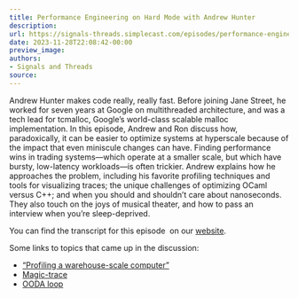 ```yaml
---
title: Performance Engineering on Hard Mode with Andrew Hunter
description:
url: https://signals-threads.simplecast.com/episodes/performance-engineering-on-hard-mode-with-andrew-hunter-fxhCMIkB
date: 2023-11-28T22:08:42-00:00
preview_image:
authors:
- Signals and Threads
source:
---
```


<p>Andrew Hunter makes code really, really fast. Before joining Jane Street, he worked for seven years at Google on multithreaded architecture, and was a tech lead for tcmalloc, Google’s world-class scalable malloc implementation. In this episode, Andrew and Ron discuss how, paradoxically, it can be easier to optimize systems at hyperscale because of the impact that even miniscule changes can have. Finding performance wins in trading systems—which operate at a smaller scale, but which have bursty, low-latency workloads—is often trickier. Andrew explains how he approaches the problem, including his favorite profiling techniques and tools for visualizing traces; the unique challenges of optimizing OCaml versus C++; and when you should and shouldn’t care about nanoseconds. They also touch on the joys of musical theater, and how to pass an interview when you’re sleep-deprived.</p><p>You can find the transcript for this episode &nbsp;on our <a href="https://signalsandthreads.com/performance-engineering-on-hard-mode/" target="_blank">website</a>.</p><p>Some links to topics that came up in the discussion:</p><ul><li><a href="https://static.googleusercontent.com/media/research.google.com/en//pubs/archive/44271.pdf">“Profiling a warehouse-scale computer”</a></li><li><a href="https://github.com/janestreet/magic-trace">Magic-trace</a></li><li><a href="https://en.wikipedia.org/wiki/OODA_loop">OODA loop</a></li></ul>

